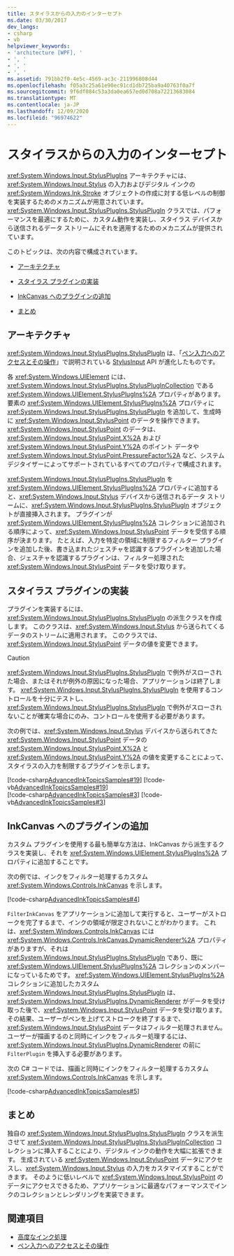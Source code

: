 ```yaml
---
title: スタイラスからの入力のインターセプト
ms.date: 03/30/2017
dev_langs:
- csharp
- vb
helpviewer_keywords:
- 'architecture [WPF], '
- ', '
- ', '
- ', '
ms.assetid: 791bb2f0-4e5c-4569-ac3c-211996808d44
ms.openlocfilehash: f05a3c25a61e90ec91cd1db725ba9a40763f0a7f
ms.sourcegitcommit: 9f6df084c53a3da0ea657ed0d708a72213683084
ms.translationtype: MT
ms.contentlocale: ja-JP
ms.lasthandoff: 12/09/2020
ms.locfileid: "96974622"
---
```

# <a name="intercepting-input-from-the-stylus"></a>スタイラスからの入力のインターセプト

<xref:System.Windows.Input.StylusPlugIns> アーキテクチャには、<xref:System.Windows.Input.Stylus> の入力およびデジタル インクの <xref:System.Windows.Ink.Stroke> オブジェクトの作成に対する低レベルの制御を実装するためのメカニズムが用意されています。 <xref:System.Windows.Input.StylusPlugIns.StylusPlugIn> クラスでは、パフォーマンスを最適にするために、カスタム動作を実装し、スタイラス デバイスから送信されるデータ ストリームにそれを適用するためのメカニズムが提供されています。  
  
 このトピックは、次の内容で構成されています。  
  
- [アーキテクチャ](#Architecture)  
  
- [スタイラス プラグインの実装](#ImplementingStylusPlugins)  
  
- [InkCanvas へのプラグインの追加](#AddingYourPluginToAnInkCanvas)  
  
- [まとめ](#Conclusion)  
  
<a name="Architecture"></a>

## <a name="architecture"></a>アーキテクチャ  

 <xref:System.Windows.Input.StylusPlugIns.StylusPlugIn> は、「[ペン入力へのアクセスとその操作](/previous-versions/ms818317(v%3dmsdn.10))」で説明されている [StylusInput](/previous-versions/dotnet/netframework-3.5/ms574861(v=vs.90)) API が進化したものです。  
  
 各 <xref:System.Windows.UIElement> には、<xref:System.Windows.Input.StylusPlugIns.StylusPlugInCollection> である <xref:System.Windows.UIElement.StylusPlugIns%2A> プロパティがあります。 要素の <xref:System.Windows.UIElement.StylusPlugIns%2A> プロパティに <xref:System.Windows.Input.StylusPlugIns.StylusPlugIn> を追加して、生成時に <xref:System.Windows.Input.StylusPoint> のデータを操作できます。 <xref:System.Windows.Input.StylusPoint> のデータは、<xref:System.Windows.Input.StylusPoint.X%2A> および <xref:System.Windows.Input.StylusPoint.Y%2A> のポイント データや <xref:System.Windows.Input.StylusPoint.PressureFactor%2A> など、システム デジタイザーによってサポートされているすべてのプロパティで構成されます。  
  
 <xref:System.Windows.Input.StylusPlugIns.StylusPlugIn> を <xref:System.Windows.UIElement.StylusPlugIns%2A> プロパティに追加すると、<xref:System.Windows.Input.Stylus> デバイスから送信されるデータ ストリームに、<xref:System.Windows.Input.StylusPlugIns.StylusPlugIn> オブジェクトが直接挿入されます。 プラグインが <xref:System.Windows.UIElement.StylusPlugIns%2A> コレクションに追加される順序によって、<xref:System.Windows.Input.StylusPoint> データを受信する順序が決まります。 たとえば、入力を特定の領域に制限するフィルター プラグインを追加した後、書き込まれたジェスチャを認識するプラグインを追加した場合、ジェスチャを認識するプラグインは、フィルター処理された <xref:System.Windows.Input.StylusPoint> データを受け取ります。  
  
<a name="ImplementingStylusPlugins"></a>

## <a name="implementing-stylus-plug-ins"></a>スタイラス プラグインの実装  

 プラグインを実装するには、<xref:System.Windows.Input.StylusPlugIns.StylusPlugIn> の派生クラスを作成します。 このクラスは、<xref:System.Windows.Input.Stylus> から送られてくるデータのストリームに適用されます。 このクラスでは、<xref:System.Windows.Input.StylusPoint> データの値を変更できます。  
  
> [!CAUTION]
> <xref:System.Windows.Input.StylusPlugIns.StylusPlugIn> で例外がスローされた場合、またはそれが例外の原因になった場合、アプリケーションは終了します。 <xref:System.Windows.Input.StylusPlugIns.StylusPlugIn> を使用するコントロールを十分にテストし、<xref:System.Windows.Input.StylusPlugIns.StylusPlugIn> で例外がスローされないことが確実な場合にのみ、コントロールを使用する必要があります。  
  
 次の例では、<xref:System.Windows.Input.Stylus> デバイスから送られてきた <xref:System.Windows.Input.StylusPoint> データの <xref:System.Windows.Input.StylusPoint.X%2A> と <xref:System.Windows.Input.StylusPoint.Y%2A> の値を変更することによって、スタイラスの入力を制限するプラグインを示します。  
  
 [!code-csharp[AdvancedInkTopicsSamples#19](~/samples/snippets/csharp/VS_Snippets_Wpf/AdvancedInkTopicsSamples/CSharp/DynamicRenderer.cs#19)]
 [!code-vb[AdvancedInkTopicsSamples#19](~/samples/snippets/visualbasic/VS_Snippets_Wpf/AdvancedInkTopicsSamples/VisualBasic/DynamicRenderer.vb#19)]  
[!code-csharp[AdvancedInkTopicsSamples#3](~/samples/snippets/csharp/VS_Snippets_Wpf/AdvancedInkTopicsSamples/CSharp/DynamicRenderer.cs#3)]
[!code-vb[AdvancedInkTopicsSamples#3](~/samples/snippets/visualbasic/VS_Snippets_Wpf/AdvancedInkTopicsSamples/VisualBasic/DynamicRenderer.vb#3)]  
  
<a name="AddingYourPluginToAnInkCanvas"></a>

## <a name="adding-your-plug-in-to-an-inkcanvas"></a>InkCanvas へのプラグインの追加  

 カスタム プラグインを使用する最も簡単な方法は、InkCanvas から派生するクラスを実装し、それを <xref:System.Windows.UIElement.StylusPlugIns%2A> プロパティに追加することです。  
  
 次の例では、インクをフィルター処理するカスタム <xref:System.Windows.Controls.InkCanvas> を示します。  
  
 [!code-csharp[AdvancedInkTopicsSamples#4](~/samples/snippets/csharp/VS_Snippets_Wpf/AdvancedInkTopicsSamples/CSharp/Window1.xaml.cs#4)]  
  
 `FilterInkCanvas` をアプリケーションに追加して実行すると、ユーザーがストロークを完了するまで、インクの領域が限定されないことがわかります。 これは、<xref:System.Windows.Controls.InkCanvas> には <xref:System.Windows.Controls.InkCanvas.DynamicRenderer%2A> プロパティがありますが、それは <xref:System.Windows.Input.StylusPlugIns.StylusPlugIn> であり、既に <xref:System.Windows.UIElement.StylusPlugIns%2A> コレクションのメンバーになっているためです。 <xref:System.Windows.UIElement.StylusPlugIns%2A> コレクションに追加したカスタム <xref:System.Windows.Input.StylusPlugIns.StylusPlugIn> は、<xref:System.Windows.Input.StylusPlugIns.DynamicRenderer> がデータを受け取った後で、<xref:System.Windows.Input.StylusPoint> データを受け取ります。 その結果、ユーザーがペンを上げてストロークを終了するまで、<xref:System.Windows.Input.StylusPoint> データはフィルター処理されません。 ユーザーが描画するのと同時にインクをフィルター処理するには、<xref:System.Windows.Input.StylusPlugIns.DynamicRenderer> の前に `FilterPlugin` を挿入する必要があります。  
  
 次の C# コードでは、描画と同時にインクをフィルター処理するカスタム <xref:System.Windows.Controls.InkCanvas> を示します。  
  
 [!code-csharp[AdvancedInkTopicsSamples#5](~/samples/snippets/csharp/VS_Snippets_Wpf/AdvancedInkTopicsSamples/CSharp/Window1.xaml.cs#5)]  
  
<a name="Conclusion"></a>

## <a name="conclusion"></a>まとめ  

 独自の <xref:System.Windows.Input.StylusPlugIns.StylusPlugIn> クラスを派生させて <xref:System.Windows.Input.StylusPlugIns.StylusPlugInCollection> コレクションに挿入することにより、デジタル インクの動作を大幅に拡張できます。 生成されている <xref:System.Windows.Input.StylusPoint> データにアクセスし、<xref:System.Windows.Input.Stylus> の入力をカスタマイズすることができます。 そのように低いレベルで <xref:System.Windows.Input.StylusPoint> のデータにアクセスできるため、アプリケーションに最適なパフォーマンスでインクのコレクションとレンダリングを実装できます。  
  
## <a name="see-also"></a>関連項目

- [高度なインク処理](advanced-ink-handling.md)
- [ペン入力へのアクセスとその操作](/previous-versions/ms818317(v%3dmsdn.10))
